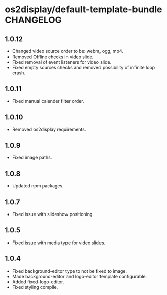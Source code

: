 # os2display/default-template-bundle CHANGELOG

## 1.0.12

* Changed video source order to be: webm, ogg, mp4.
* Removed Offline checks in video slide.
* Fixed removal of event listeners for video slide.
* Fixed empty sources checks and removed possibility of infinite loop crash.

## 1.0.11

* Fixed manual calender filter order.

## 1.0.10

* Removed os2display requirements.

## 1.0.9

* Fixed image paths.

## 1.0.8

* Updated npm packages.

## 1.0.7

* Fixed issue with slideshow positioning.

## 1.0.5

* Fixed issue with media type for video slides.

## 1.0.4

* Fixed background-editor type to not be fixed to image.
* Made background-editor and logo-editor template configurable.
* Added fixed-logo-editor.
* Fixed styling compile.
